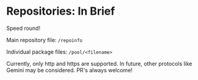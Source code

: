 # Repositories: In Brief

Speed round!

Main repository file:
`/repoinfo`

Individual package files:
`/pool/<filename>`

Currently, only http and https are supported. In future, other protocols like Gemini may be considered. PR's always welcome!